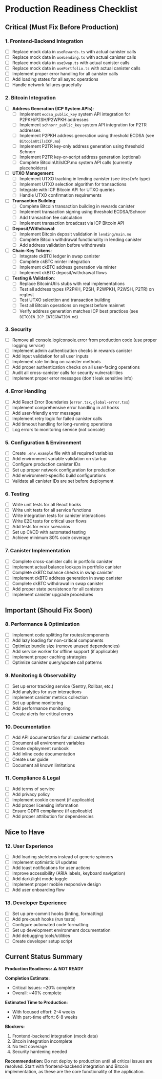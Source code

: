 # Production Readiness Checklist

## Critical (Must Fix Before Production)

### 1. Frontend-Backend Integration
- [ ] Replace mock data in `useRewards.ts` with actual canister calls
- [ ] Replace mock data in `useLending.ts` with actual canister calls
- [ ] Replace mock data in `useSwap.ts` with actual canister calls
- [ ] Replace mock data in `usePortfolio.ts` with actual canister calls
- [ ] Implement proper error handling for all canister calls
- [ ] Add loading states for all async operations
- [ ] Handle network failures gracefully

### 2. Bitcoin Integration
- [ ] **Address Generation (ICP System APIs)**:
  - [ ] Implement `ecdsa_public_key` system API integration for P2PKH/P2SH/P2WPKH addresses
  - [ ] Implement `schnorr_public_key` system API integration for P2TR addresses
  - [ ] Implement P2PKH address generation using threshold ECDSA (see `BitcoinUtilsICP.mo`)
  - [ ] Implement P2TR key-only address generation using threshold Schnorr
  - [ ] Implement P2TR key-or-script address generation (optional)
  - [ ] Complete BitcoinUtilsICP.mo system API calls (currently placeholders)
- [ ] **UTXO Management**:
  - [ ] Implement UTXO tracking in lending canister (see `UtxoInfo` type)
  - [ ] Implement UTXO selection algorithm for transactions
  - [ ] Integrate with ICP Bitcoin API for UTXO queries
  - [ ] Handle UTXO confirmation requirements
- [ ] **Transaction Building**:
  - [ ] Complete Bitcoin transaction building in rewards canister
  - [ ] Implement transaction signing using threshold ECDSA/Schnorr
  - [ ] Add transaction fee calculation
  - [ ] Implement transaction broadcast via ICP Bitcoin API
- [ ] **Deposit/Withdrawal**:
  - [ ] Implement Bitcoin deposit validation in `lending/main.mo`
  - [ ] Complete Bitcoin withdrawal functionality in lending canister
  - [ ] Add address validation before withdrawals
- [ ] **Chain-Key Tokens**:
  - [ ] Integrate ckBTC ledger in swap canister
  - [ ] Complete ckBTC minter integration
  - [ ] Implement ckBTC address generation via minter
  - [ ] Implement ckBTC deposit/withdrawal flows
- [ ] **Testing & Validation**:
  - [ ] Replace BitcoinUtils stubs with real implementations
  - [ ] Test all address types (P2PKH, P2SH, P2WPKH, P2WSH, P2TR) on regtest
  - [ ] Test UTXO selection and transaction building
  - [ ] Test all Bitcoin operations on regtest before mainnet
  - [ ] Verify address generation matches ICP best practices (see `BITCOIN_ICP_INTEGRATION.md`)

### 3. Security
- [ ] Remove all console.log/console.error from production code (use proper logging service)
- [ ] Implement admin authentication checks in rewards canister
- [ ] Add input validation for all user inputs
- [ ] Implement rate limiting on canister methods
- [ ] Add proper authentication checks on all user-facing operations
- [ ] Audit all cross-canister calls for security vulnerabilities
- [ ] Implement proper error messages (don't leak sensitive info)

### 4. Error Handling
- [ ] Add React Error Boundaries (`error.tsx`, `global-error.tsx`)
- [ ] Implement comprehensive error handling in all hooks
- [ ] Add user-friendly error messages
- [ ] Implement retry logic for failed canister calls
- [ ] Add timeout handling for long-running operations
- [ ] Log errors to monitoring service (not console)

### 5. Configuration & Environment
- [ ] Create `.env.example` file with all required variables
- [ ] Add environment variable validation on startup
- [ ] Configure production canister IDs
- [ ] Set up proper network configuration for production
- [ ] Add environment-specific build configurations
- [ ] Validate all canister IDs are set before deployment

### 6. Testing
- [ ] Write unit tests for all React hooks
- [ ] Write unit tests for all service functions
- [ ] Write integration tests for canister interactions
- [ ] Write E2E tests for critical user flows
- [ ] Add tests for error scenarios
- [ ] Set up CI/CD with automated testing
- [ ] Achieve minimum 80% code coverage

### 7. Canister Implementation
- [ ] Complete cross-canister calls in portfolio canister
- [ ] Implement actual balance lookups in portfolio canister
- [ ] Complete ckBTC balance checks in swap canister
- [ ] Implement ckBTC address generation in swap canister
- [ ] Complete ckBTC withdrawal in swap canister
- [ ] Add proper state persistence for all canisters
- [ ] Implement canister upgrade procedures

## Important (Should Fix Soon)

### 8. Performance & Optimization
- [ ] Implement code splitting for routes/components
- [ ] Add lazy loading for non-critical components
- [ ] Optimize bundle size (remove unused dependencies)
- [ ] Add service worker for offline support (if applicable)
- [ ] Implement proper caching strategies
- [ ] Optimize canister query/update call patterns

### 9. Monitoring & Observability
- [ ] Set up error tracking service (Sentry, Rollbar, etc.)
- [ ] Add analytics for user interactions
- [ ] Implement canister metrics collection
- [ ] Set up uptime monitoring
- [ ] Add performance monitoring
- [ ] Create alerts for critical errors

### 10. Documentation
- [ ] Add API documentation for all canister methods
- [ ] Document all environment variables
- [ ] Create deployment runbook
- [ ] Add inline code documentation
- [ ] Create user guide
- [ ] Document all known limitations

### 11. Compliance & Legal
- [ ] Add terms of service
- [ ] Add privacy policy
- [ ] Implement cookie consent (if applicable)
- [ ] Add proper licensing information
- [ ] Ensure GDPR compliance (if applicable)
- [ ] Add proper attribution for dependencies

## Nice to Have

### 12. User Experience
- [ ] Add loading skeletons instead of generic spinners
- [ ] Implement optimistic UI updates
- [ ] Add toast notifications for user actions
- [ ] Improve accessibility (ARIA labels, keyboard navigation)
- [ ] Add dark/light mode toggle
- [ ] Implement proper mobile responsive design
- [ ] Add user onboarding flow

### 13. Developer Experience
- [ ] Set up pre-commit hooks (linting, formatting)
- [ ] Add pre-push hooks (run tests)
- [ ] Configure automated code formatting
- [ ] Set up development environment documentation
- [ ] Add debugging tools/utilities
- [ ] Create developer setup script

## Current Status Summary

**Production Readiness: ⚠️ NOT READY**

**Completion Estimate:**
- Critical Issues: ~20% complete
- Overall: ~40% complete

**Estimated Time to Production:**
- With focused effort: 2-4 weeks
- With part-time effort: 6-8 weeks

**Blockers:**
1. Frontend-backend integration (mock data)
2. Bitcoin integration incomplete
3. No test coverage
4. Security hardening needed

**Recommendation:**
Do not deploy to production until all critical issues are resolved. Start with frontend-backend integration and Bitcoin implementation, as these are the core functionality of the application.
